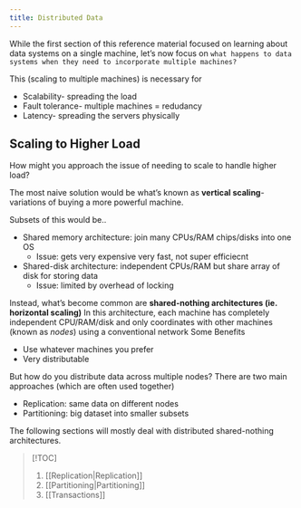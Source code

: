 ```yaml
---
title: Distributed Data
---
```

While the first section of this reference material focused on learning about data systems on a single machine, let’s now focus on `what happens to data systems when they need to incorporate multiple machines?`

This (scaling to multiple machines) is necessary for
- Scalability- spreading the load
- Fault tolerance- multiple machines = redudancy
- Latency- spreading the servers physically

## Scaling to Higher Load

How might you approach the issue of needing to scale to handle higher load?

The most naive solution would be what’s known as **vertical scaling**- variations of buying a more powerful machine.

Subsets of this would be..
- Shared memory architecture: join many CPUs/RAM chips/disks into one OS
	- Issue: gets very expensive very fast, not super efficiecnt
- Shared-disk architecture: independent CPUs/RAM but share array of disk for storing data
	- Issue: limited by overhead of locking

Instead, what’s become common are **shared-nothing architectures (ie. horizontal scaling)**
In this architecture, each machine has completely independent CPU/RAM/disk and only coordinates with other machines (known as *nodes*) using a conventional network
Some Benefits
- Use whatever machines you prefer
- Very distributable

But how do you distribute data across multiple nodes? There are two main approaches (which are often used together)
- Replication: same data on different nodes
- Partitioning: big dataset into smaller subsets

The following sections will mostly deal with distributed shared-nothing architectures.


> [!TOC]
> 1. [[Replication|Replication]] 
> 2. [[Partitioning|Partitioning]] 
> 3. [[Transactions]]
